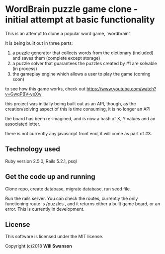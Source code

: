 # WordBrain puzzle game clone - initial attempt at basic functionality

This is an attempt to clone a popular word game, 'wordbrain'

It is being built out in three parts:

1. a puzzle generator that collects words from the dictionary (included) and saves them (complete except storage)
2. a puzzle solver that guarantees the puzzles created by #1 are solvable (in process)
3. the gameplay engine which allows a user to play the game (coming soon)

to see how this game works, check out
https://www.youtube.com/watch?v=GwqPBV-yeXw

this project was initially being built out as an API, though, as the creation/solving aspect of this is time consuming, it is no longer an API

the board has been re-imagined, and is now a hash of X, Y values and an associated letter.

there is not currently any javascript front end, it will come as part of #3.

## Technology used

Ruby version 2.5.0, Rails 5.2.1, psql

## Get the code up and running

Clone repo, create database, migrate database, run seed file.

Run the rails server. You can check the routes, currently the only functioning route is /puzzles , and it returns either a built game board, or an error. This is currently in development.

## License

This software is licensed under the MIT license.

Copyright (c)2018 **Will Swanson**

